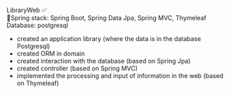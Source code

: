 LibraryWeb ✅ <br />
🍃Spring stack: Spring Boot, Spring Data Jpa, Spring MVC, Thymeleaf <br />
Database: postgresql
- created an application library (where the data is in the database Postgresql)
- created ORM in domain
- created interaction with the database (based on Spring Jpa)
- created controller (based on Spring MVC)
- implemented the processing and input of information in the web (based on Thymeleaf)
